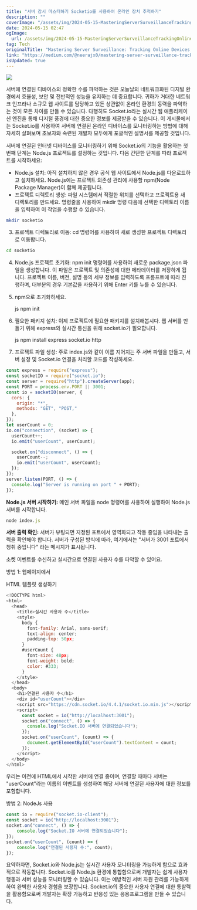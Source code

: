 ```yaml
---
title: "서버 감시 마스터하기 Socketio를 사용하여 온라인 장치 추적하기"
description: ""
coverImage: "/assets/img/2024-05-15-MasteringServerSurveillanceTrackingOnlineDeviceswithSocketio_0.png"
date: 2024-05-15 02:47
ogImage: 
  url: /assets/img/2024-05-15-MasteringServerSurveillanceTrackingOnlineDeviceswithSocketio_0.png
tag: Tech
originalTitle: "Mastering Server Surveillance: Tracking Online Devices with Socket.io"
link: "https://medium.com/@neerajx0/mastering-server-surveillance-tracking-online-devices-with-socket-io-a4d10ae9b972"
isUpdated: true
---
```





<img src="/assets/img/2024-05-15-MasteringServerSurveillanceTrackingOnlineDeviceswithSocketio_0.png" />

서버에 연결된 디바이스의 정확한 수를 파악하는 것은 오늘날의 네트워크화된 디지털 환경에서 효율성, 보안 및 전반적인 성능을 유지하는 데 중요합니다. 귀하가 거대한 네트워크 인프라나 소규모 웹 사이트를 담당하고 있든 상관없이 온라인 환경의 동력을 파악하는 것이 모든 차이를 만들 수 있습니다. 다행히도 Socket.io라는 실시간 웹 애플리케이션 엔진을 통해 디지털 풍경에 대한 중요한 정보를 제공받을 수 있습니다. 이 게시물에서는 Socket.io를 사용하여 서버에 연결된 온라인 디바이스를 모니터링하는 방법에 대해 자세히 살펴보며 초보자와 숙련된 개발자 모두에게 포괄적인 설명서를 제공할 것입니다.

서버에 연결된 인터넷 디바이스를 모니터링하기 위해 Socket.io의 기능을 활용하는 첫 번째 단계는 Node.js 프로젝트를 설정하는 것입니다. 다음 간단한 단계를 따라 프로젝트를 시작하세요:

- Node.js 설치: 아직 설치하지 않은 경우 공식 웹 사이트에서 Node.js를 다운로드하고 설치하세요. Node.js에는 프로젝트 의존성 관리에 사용할 npm(Node Package Manager)이 함께 제공됩니다.
- 프로젝트 디렉토리 생성: 파일 시스템에서 적절한 위치를 선택하고 프로젝트용 새 디렉토리를 만드세요. 명령줄을 사용하여 mkdir 명령 다음에 선택한 디렉토리 이름을 입력하여 이 작업을 수행할 수 있습니다.



```bash
mkdir socketio
```

3. 프로젝트 디렉토리로 이동: cd 명령어를 사용하여 새로 생성한 프로젝트 디렉토리로 이동합니다.

```bash
cd socketio
```

4. Node.js 프로젝트 초기화: npm init 명령어를 사용하여 새로운 package.json 파일을 생성합니다. 이 파일은 프로젝트 및 의존성에 대한 메타데이터를 저장하게 됩니다. 프로젝트 이름, 버전, 설명 등의 세부 정보를 입력하도록 프롬프트에 따라 진행하며, 대부분의 경우 기본값을 사용하기 위해 Enter 키를 누를 수 있습니다.




1. npm으로 초기화하세요.
   
   js
   npm init
   

2. 필요한 패키지 설치: 이제 프로젝트에 필요한 패키지를 설치해봅시다. 웹 서버를 만들기 위해 express와 실시간 통신을 위해 socket.io가 필요합니다.

   js
   npm install express socket.io http
   

3. 프로젝트 파일 생성: 주로 index.js와 같이 이름 지어지는 주 서버 파일을 만들고, 서버 설정 및 Socket.io 연결을 처리할 코드를 작성하세요.




```js
const express = require("express");
const socketIO = require("socket.io");
const server = require("http").createServer(app);
const PORT = process.env.PORT || 3001;
const io = socketIO(server, {
  cors: {
    origin: "*",
    methods: "GET", "POST,"
  },
});
let userCount = 0;
io.on("connection", (socket) => {
  userCount++;
  io.emit("userCount", userCount);

  socket.on("disconnect", () => {
    userCount--;
    io.emit("userCount", userCount);
  });
});
server.listen(PORT, () => {
  console.log("Server is running on port " + PORT);
});
```

**Node.js 서버 시작하기:** 메인 서버 파일을 node 명령어를 사용하여 실행하여 Node.js 서버를 시작합니다.

```js
node index.js
```

**서버 출력 확인:** 서버가 부팅되면 지정된 포트에서 영역화되고 작동 중임을 나타내는 출력을 확인해야 합니다. 서버가 구성된 방식에 따라, 여기에서는 "서버가 3001 포트에서 청취 중입니다" 라는 메시지가 표시됩니다.




소켓 이벤트를 수신하고 실시간으로 연결된 사용자 수를 파악할 수 있어요.

방법 1: 웹페이지에서

HTML 템플릿 생성하기

```js
<!DOCTYPE html>
<html>
  <head>
    <title>실시간 사용자 수</title>
    <style>
      body {
        font-family: Arial, sans-serif;
        text-align: center;
        padding-top: 50px;
      }
      #userCount {
        font-size: 48px;
        font-weight: bold;
        color: #333;
      }
    </style>
  </head>
  <body>
    <h1>연결된 사용자 수</h1>
    <div id="userCount"></div>
    <script src="https://cdn.socket.io/4.4.1/socket.io.min.js"></script>
    <script>
      const socket = io("http://localhost:3001");
      socket.on("connect", () => {
        console.log("Socket.IO 서버에 연결되었습니다");
      });
      socket.on("userCount", (count) => {
        document.getElementById("userCount").textContent = count;
      });
    </script>
  </body>
</html>
```



우리는 이전에 HTML에서 시작한 서버에 연결 중이며, 연결할 때마다 서버는 "userCount"라는 이름의 이벤트를 생성하여 해당 서버에 연결된 사용자에 대한 정보를 포함합니다.

방법 2: NodeJs 사용

```js
const io = require("socket.io-client");
const socket = io("http://localhost:3001");
socket.on("connect", () => {
    console.log("Socket.IO 서버에 연결되었습니다");
});
socket.on("userCount", (count) => {
    console.log("연결된 사용자 수:", count);
});
```

요약하자면, Socket.io와 Node.js는 실시간 사용자 모니터링을 가능하게 함으로 효과적으로 작동합니다. Socket.io를 Node.js 환경에 통합함으로써 개발자는 쉽게 사용자 행동과 서버 성능을 모니터링할 수 있습니다. 이는 예방적인 서버 자원 관리를 가능하게 하여 완벽한 사용자 경험을 보장합니다. Socket.io의 중요한 사용자 연결에 대한 통찰력을 활용함으로써 개발자는 확장 가능하고 반응성 있는 응용프로그램을 만들 수 있습니다.